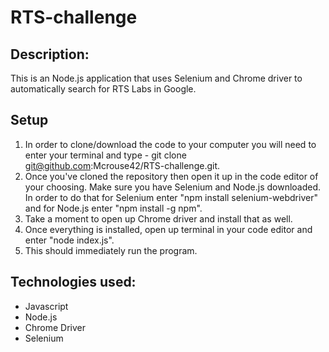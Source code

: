 # RTS-challenge

## Description:
This is an Node.js application that uses Selenium and Chrome driver to automatically search for RTS Labs in Google.

## Setup

1. In order to clone/download the code to your computer you will need to enter your terminal and type - git clone git@github.com:Mcrouse42/RTS-challenge.git.
2. Once you've cloned the repository then open it up in the code editor of your choosing. Make sure you have Selenium and Node.js downloaded. In order to do that for Selenium enter "npm install selenium-webdriver" and for Node.js enter "npm install -g npm".
3. Take a moment to open up Chrome driver and install that as well. 
4. Once everything is installed, open up terminal in your code editor and enter "node index.js".
5. This should immediately run the program. 

## Technologies used: 
* Javascript
* Node.js
* Chrome Driver
* Selenium


